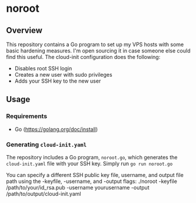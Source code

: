 # noroot

## Overview
This repository contains a Go program to set up my VPS hosts with some basic hardening measures.
I'm open sourcing it in case someone else could find this useful.
The cloud-init configuration does the following:

- Disables root SSH login
- Creates a new user with sudo privileges
- Adds your SSH key to the new user

## Usage

### Requirements

- Go (https://golang.org/doc/install)

### Generating `cloud-init.yaml`

The repository includes a Go program, `noroot.go`, which generates the `cloud-init.yaml` file with your SSH key.
Simply run `go run noroot.go`

You can specify a different SSH public key file, username, and output file path using the -keyfile, -username, and -output flags:
./noroot -keyfile /path/to/your/id_rsa.pub -username yourusername -output /path/to/output/cloud-init.yaml

